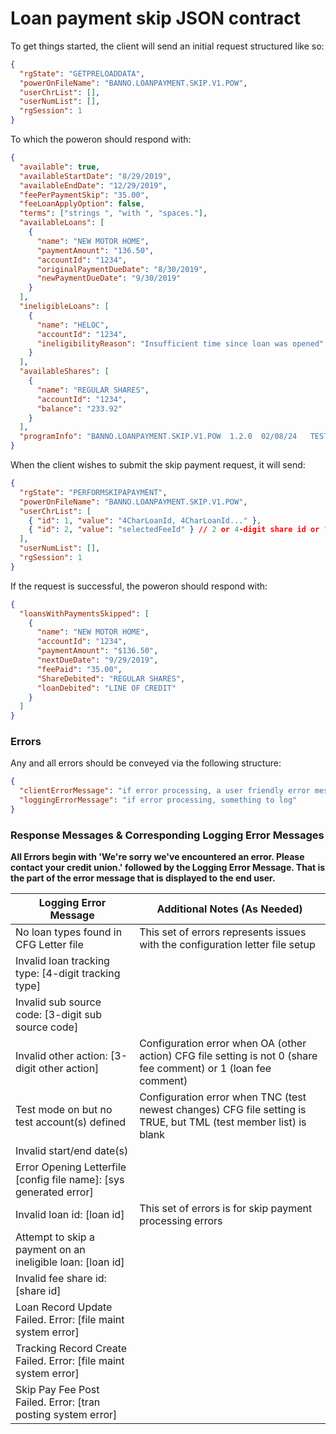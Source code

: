 # Loan payment skip JSON contract

To get things started, the client will send an initial request structured like so:

```json
{
  "rgState": "GETPRELOADDATA",
  "powerOnFileName": "BANNO.LOANPAYMENT.SKIP.V1.POW",
  "userChrList": [],
  "userNumList": [],
  "rgSession": 1
}
```

To which the poweron should respond with:

```json
{
  "available": true,
  "availableStartDate": "8/29/2019",
  "availableEndDate": "12/29/2019",
  "feePerPaymentSkip": "35.00",
  "feeLoanApplyOption": false,
  "terms": ["strings ", "with ", "spaces."],
  "availableLoans": [
    {
      "name": "NEW MOTOR HOME",
      "paymentAmount": "136.50",
      "accountId": "1234",
      "originalPaymentDueDate": "8/30/2019",
      "newPaymentDueDate": "9/30/2019"
    }
  ],
  "ineligibleLoans": [
    {
      "name": "HELOC",
      "accountId": "1234",
      "ineligibilityReason": "Insufficient time since loan was opened"
    }
  ],
  "availableShares": [
    {
      "name": "REGULAR SHARES",
      "accountId": "1234",
      "balance": "233.92"
    }
  ],
  "programInfo": "BANNO.LOANPAYMENT.SKIP.V1.POW  1.2.0  02/08/24   TESTMODE:FALSE  TESTACCT:FALSE"
}
```

When the client wishes to submit the skip payment request, it will send:

```json
{
  "rgState": "PERFORMSKIPAPAYMENT",
  "powerOnFileName": "BANNO.LOANPAYMENT.SKIP.V1.POW",
  "userChrList": [
    { "id": 1, "value": "4CharLoanId, 4CharLoanId..." },
    { "id": 2, "value": "selectedFeeId" } // 2 or 4-digit share id or "loan"
  ],
  "userNumList": [],
  "rgSession": 1
}
```

If the request is successful, the poweron should respond with:

```json
{
  "loansWithPaymentsSkipped": [
    {
      "name": "NEW MOTOR HOME",
      "accountId": "1234",
      "paymentAmount": "$136.50",
      "nextDueDate": "9/29/2019",
      "feePaid": "35.00",
      "ShareDebited": "REGULAR SHARES",
      "loanDebited": "LINE OF CREDIT"
    }
  ]
}
```

### Errors

Any and all errors should be conveyed via the following structure:

```json
{
  "clientErrorMessage": "if error processing, a user friendly error message (unused currently)",
  "loggingErrorMessage": "if error processing, something to log"
}
```

### Response Messages & Corresponding Logging Error Messages

**All Errors begin with 'We're sorry we've encountered an error. Please contact your credit union.' followed by the Logging Error Message.
That is the part of the error message that is displayed to the end user.**

| Logging Error Message                                              | Additional Notes (As Needed)                                                                                     |
| ------------------------------------------------------------------ | ---------------------------------------------------------------------------------------------------------------- |
| No loan types found in CFG Letter file                             | This set of errors represents issues with the configuration letter file setup                                    |
| Invalid loan tracking type: [4-digit tracking type]                |                                                                                                                  |
| Invalid sub source code: [3-digit sub source code]                 |                                                                                                                  |
| Invalid other action: [3-digit other action]                       | Configuration error when OA (other action) CFG file setting is not 0 (share fee comment) or 1 (loan fee comment) |
| Test mode on but no test account(s) defined                        | Configuration error when TNC (test newest changes) CFG file setting is TRUE, but TML (test member list) is blank |
| Invalid start/end date(s)                                          |                                                                                                                  |
| Error Opening Letterfile [config file name]: [sys generated error] |                                                                                                                  |
| Invalid loan id: [loan id]                                         | This set of errors is for skip payment processing errors                                                         |
| Attempt to skip a payment on an ineligible loan: [loan id]         |                                                                                                                  |
| Invalid fee share id: [share id]                                   |                                                                                                                  |
| Loan Record Update Failed. Error: [file maint system error]        |                                                                                                                  |
| Tracking Record Create Failed. Error: [file maint system error]    |                                                                                                                  |
| Skip Pay Fee Post Failed. Error: [tran posting system error]       |                                                                                                                  |
